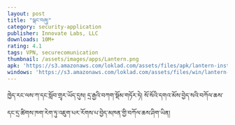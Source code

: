 ```yaml
---
layout: post
title: "ལྒང་བཞུ།"
category: security-application
publisher: Innovate Labs, LLC
downloads: 10M+
rating: 4.1
tags: VPN, securecomunication
thumbnail: /assets/images/apps/Lantern.png
apk: 'https://s3.amazonaws.com/loklad.com/assets/files/apk/lantern-installer.apk'
windows: 'https://s3.amazonaws.com/loklad.com/assets/files/win/lantern-installer.exe'
---
```



ཁྱེད་རང་ལས་ཀ་དང་སློབ་གྲྭར་ཡོད་དུས། དྲ་རྒྱའི་བཀག་སྡོམ་གཏོར་ཏེ། སོ་སོའི་དགའ་མོས་བྱེད་སའི་བཀོལ་ཆས་དང་དྲ་ཚིགས་ཁག་རེག་ཏུ་འཇུག་པར་རོགས་པ་བྱེད་མཁན་གྱི་བཀོལ་ཆས་ཤིག་ཡིན།
